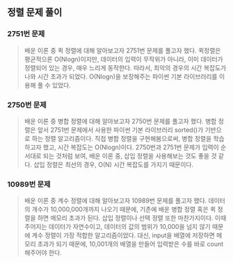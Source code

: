 ## 정렬 문제 풀이

### 2751번 문제
> 배운 이론 중 퀵 정렬에 대해 알아보고자 2751번 문제를 풀고자 했다.
> 퀵정렬은 평균적으론 O(Nlogn)이지만, 데이터의 입력이 무작위가 아니라, 이미 데이터가 정렬되어 있는 경우, 매우 느리게 동작한다.
> 따라서, 최악의 경우의 시간 복잡도가 나와 시간 초과가 되었다.
> O(Nlogn)을 보장해주는 파이썬 기본 라이브러리를 이용해 풀 수 있었다.

### 2750번 문제
> 배운 이론 중 병합 정렬에 대해 알아보고자 2750번 문제를 풀고자 했다.
> 병합 정렬은 앞서 2751번 문제에서 사용한 파이썬 기본 라이브러리 sorted()가 기반으로 하는 정렬 알고리즘이다.
> 직접 병합 정렬을 구현해봄으로써, 병합 정렬을 학습하고자 했고, 시간 복잡도는 O(Nlogn)이다.
> 2750번과 2751번 문제가 입력이 순서대로 되는 것처럼 보여, 배운 이론 중, 삽입 정렬을 사용해보는 것도 좋을 것 같다.
> 삽입 정렬은 최선의 경우, O(N) 시간 복잡도를 가지기 때문이다.

### 10989번 문제
> 배운 이론 중 계수 정렬에 대해 알아보고자 10989번 문제를 풀고자 했다.
> 데이터의 개수가 10,000,000개까지 나오기 때문에, 기존에 배운 병합 정렬 혹은 퀵 정렬을 하면 메모리 초과가 된다.
> 삽입 정렬이나 선택 정렬 또한 마찬가지이다.
> 이때 주어지는 데이터가 자연수이고, 데이터의 값의 범위가 10,000을 넘지 않기 때문에 계수 정렬이 가장 적합한 알고리즘이었다.
> 대신, input을 배열에 저장하면 메모리 초과가 되기 때문에, 10,001개의 배열을 만들어 입력받은 수를 바로 count 해주어야 한다.

